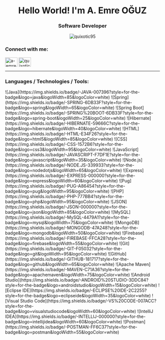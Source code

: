 <h1 align="center">Hello World! I'm A. Emre OĞUZ</h1>
<h3 align="center">Software Developer</h3>

<p align="center"> <img src="https://img.shields.io/github/followers/Quixotic95?style=social" alt="quixotic95" /> </p>

<h3 align="left">Connect with me:</h3>
<p align="left">
  <a href="https://linkedin.com/in/a-emre-oguz" target="blank"><img align="center" src="https://raw.githubusercontent.com/rahuldkjain/github-profile-readme-generator/master/src/images/icons/Social/linked-in-alt.svg" alt="a-emre-oguz" height="30" width="40" /></a>
  <a href="https://instagram.com/quixotic95" target="blank"><img align="center" src="https://raw.githubusercontent.com/rahuldkjain/github-profile-readme-generator/master/src/images/icons/Social/instagram.svg" alt="quixotic95" height="30" width="40" /></a>
</p>

<hr>

<h3 align="left">Languages / Technologies / Tools:</h3>
<p align="left">
  ![Java](https://img.shields.io/badge/-JAVA-007396?style=for-the-badge&logo=java&logoWidth=85&logoColor=white)
  ![Spring](https://img.shields.io/badge/-SPRING-6DB33F?style=for-the-badge&logo=spring&logoWidth=65&logoColor=white)
  ![Spring Boot](https://img.shields.io/badge/-SPRING%20BOOT-6DB33F?style=for-the-badge&logo=spring-boot&logoWidth=25&logoColor=white)
  ![Hibernate](https://img.shields.io/badge/-HIBERNATE-59666C?style=for-the-badge&logo=hibernate&logoWidth=40&logoColor=white)
  ![HTML](https://img.shields.io/badge/-HTML-E34F26?style=for-the-badge&logo=html5&logoWidth=85&logoColor=white)
  ![CSS](https://img.shields.io/badge/-CSS-1572B6?style=for-the-badge&logo=css3&logoWidth=95&logoColor=white)
  ![JavaScript](https://img.shields.io/badge/-JAVASCRIPT-F7DF1E?style=for-the-badge&logo=javascript&logoWidth=35&logoColor=white)
  ![Node.js](https://img.shields.io/badge/-NODE.JS-339933?style=for-the-badge&logo=nodedotjs&logoWidth=65&logoColor=white)
  ![Express](https://img.shields.io/badge/-EXPRESS-000000?style=for-the-badge&logo=express&logoWidth=60&logoColor=white)
  ![Pug](https://img.shields.io/badge/-PUG-A86454?style=for-the-badge&logo=pug&logoWidth=95&logoColor=white)
  ![PHP](https://img.shields.io/badge/-PHP-777BB4?style=for-the-badge&logo=php&logoWidth=95&logoColor=white)
  ![JSON](https://img.shields.io/badge/-JSON-000000?style=for-the-badge&logo=json&logoWidth=85&logoColor=white)
  ![MySQL](https://img.shields.io/badge/-MySQL-4479A1?style=for-the-badge&logo=mysql&logoWidth=75&logoColor=white)
  ![MongoDB](https://img.shields.io/badge/-MONGODB-47A248?style=for-the-badge&logo=mongodb&logoWidth=50&logoColor=white)
  ![Firebase](https://img.shields.io/badge/-FIREBASE-FFCA28?style=for-the-badge&logo=firebase&logoWidth=55&logoColor=white)
  ![Git](https://img.shields.io/badge/-GIT-F05032?style=for-the-badge&logo=git&logoWidth=95&logoColor=white)
  ![GitHub](https://img.shields.io/badge/-GITHUB-181717?style=for-the-badge&logo=github&logoWidth=65&logoColor=white)
  ![Apache Maven](https://img.shields.io/badge/-MAVEN-C71A36?style=for-the-badge&logo=apachemaven&logoWidth=75&logoColor=white)
  ![Android Studio](https://img.shields.io/badge/-ANDROID%20STUDIO-3DDC84?style=for-the-badge&logo=androidstudio&logoWidth=15&logoColor=white)
  ![Eclipse IDE](https://img.shields.io/badge/-ECLIPSE%20IDE-2C2255?style=for-the-badge&logo=eclipseide&logoWidth=35&logoColor=white)
  ![Visual Studio Code](https://img.shields.io/badge/-VS%20CODE-007ACC?style=for-the-badge&logo=visualstudiocode&logoWidth=60&logoColor=white)
  ![IntelliJ IDEA](https://img.shields.io/badge/-INTELLIJ-000000?style=for-the-badge&logo=intellijidea&logoWidth=60&logoColor=white)
  ![Postman](https://img.shields.io/badge/-POSTMAN-FF6C37?style=for-the-badge&logo=postman&logoWidth=55&logoColor=white)
</p>
